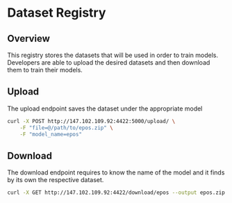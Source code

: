 # Dataset Registry

## Overview

This registry stores the datasets that will be used in order to train models. Developers are able to upload
the desired datasets and then download them to train their models.

## Upload
The upload endpoint saves the dataset under the appropriate model
```sh
curl -X POST http://147.102.109.92:4422:5000/upload/ \
    -F "file=@/path/to/epos.zip" \
    -F "model_name=epos"
```
## Download
The download endpoint requires to know the name of the model and it finds by its own the respective dataset.
```sh
curl -X GET http://147.102.109.92:4422/download/epos --output epos.zip
```